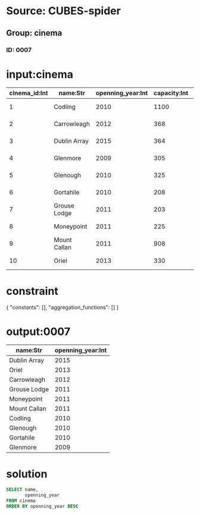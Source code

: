 # Source: CUBES-spider
## Group: cinema
### ID: 0007

# input:cinema

| cinema_id:Int | name:Str | openning_year:Int | capacity:Int | location:Str |
|---|---|---|---|---|
| 1 | Codling | 2010 | 1100 | County Wicklow |
| 2 | Carrowleagh | 2012 | 368 | County Cork |
| 3 | Dublin Array | 2015 | 364 | County Dublin |
| 4 | Glenmore | 2009 | 305 | County Clare |
| 5 | Glenough | 2010 | 325 | County Tipperary |
| 6 | Gortahile | 2010 | 208 | County Laois |
| 7 | Grouse Lodge | 2011 | 203 | County Tipperary |
| 8 | Moneypoint | 2011 | 225 | County Clare |
| 9 | Mount Callan | 2011 | 908 | County Clare |
| 10 | Oriel | 2013 | 330 | County Louth |

# constraint

{
  "constants": [],
  "aggregation_functions": []
}

# output:0007

| name:Str | openning_year:Int |
|---|---|
| Dublin Array | 2015 |
| Oriel | 2013 |
| Carrowleagh | 2012 |
| Grouse Lodge | 2011 |
| Moneypoint | 2011 |
| Mount Callan | 2011 |
| Codling | 2010 |
| Glenough | 2010 |
| Gortahile | 2010 |
| Glenmore | 2009 |

# solution

```sql
SELECT name,
       openning_year
FROM cinema
ORDER BY openning_year DESC
```
